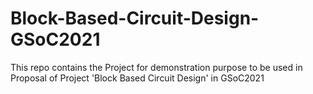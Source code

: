 # Block-Based-Circuit-Design-GSoC2021

This repo contains the Project for demonstration purpose to be used in Proposal of Project 'Block Based Circuit Design' in GSoC2021